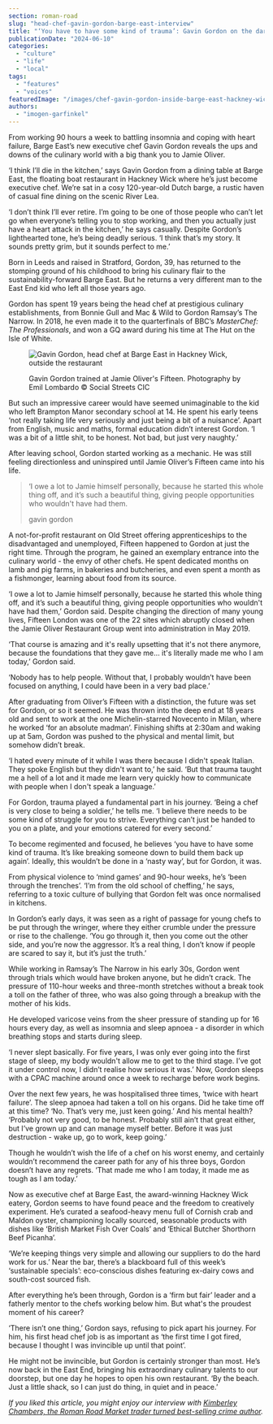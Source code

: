 ```yaml
---
section: roman-road
slug: "head-chef-gavin-gordon-barge-east-interview"
title: "‘You have to have some kind of trauma’: Gavin Gordon on the dark side of culinary success"
publicationDate: "2024-06-10"
categories: 
  - "culture"
  - "life"
  - "local"
tags: 
  - "features"
  - "voices"
featuredImage: "/images/chef-gavin-gordon-inside-barge-east-hackney-wick.jpg"
authors: 
  - "imogen-garfinkel"
---
```


From working 90 hours a week to battling insomnia and coping with heart failure, Barge East’s new executive chef Gavin Gordon reveals the ups and downs of the culinary world with a big thank you to Jamie Oliver.

‘I think I’ll die in the kitchen,’ says Gavin Gordon from a dining table at Barge East, the floating boat restaurant in Hackney Wick where he’s just become executive chef. We’re sat in a cosy 120-year-old Dutch barge, a rustic haven of casual fine dining on the scenic River Lea.

‘I don’t think I’ll ever retire. I’m going to be one of those people who can’t let go when everyone’s telling you to stop working, and then you actually just have a heart attack in the kitchen,’ he says casually. Despite Gordon’s lighthearted tone, he’s being deadly serious. ‘I think that’s my story. It sounds pretty grim, but it sounds perfect to me.’ 

Born in Leeds and raised in Stratford, Gordon, 39, has returned to the stomping ground of his childhood to bring his culinary flair to the sustainability-forward Barge East. But he returns a very different man to the East End kid who left all those years ago.

Gordon has spent 19 years being the head chef at prestigious culinary establishments, from Bonnie Gull and Mac & Wild to Gordon Ramsay’s The Narrow. In 2018, he even made it to the quarterfinals of BBC’s _MasterChef: The Professionals_, and won a GQ award during his time at The Hut on the Isle of White.

<figure>

![Gavin Gordon, head chef at Barge East in Hackney Wick, outside the restaurant](/images/chef-gavin-gordon-at-barge-east-hackney-wick-1024x683.jpg)

<figcaption>

Gavin Gordon trained at Jamie Oliver's Fifteen. Photography by Emil Lombardo © Social Streets CIC

</figcaption>

</figure>

But such an impressive career would have seemed unimaginable to the kid who left Brampton Manor secondary school at 14. He spent his early teens ‘not really taking life very seriously and just being a bit of a nuisance’. Apart from English, music and maths, formal education didn’t interest Gordon. ‘I was a bit of a little shit, to be honest. Not bad, but just very naughty.’

After leaving school, Gordon started working as a mechanic. He was still feeling directionless and uninspired until Jamie Oliver’s Fifteen came into his life. 

> ‘I owe a lot to Jamie himself personally, because he started this whole thing off, and it’s such a beautiful thing, giving people opportunities who wouldn't have had them.
> 
> gavin gordon

A not-for-profit restaurant on Old Street offering apprenticeships to the disadvantaged and unemployed, Fifteen happened to Gordon at just the right time. Through the program, he gained an exemplary entrance into the culinary world - the envy of other chefs. He spent dedicated months on lamb and pig farms, in bakeries and butcheries, and even spent a month as a fishmonger, learning about food from its source.

‘I owe a lot to Jamie himself personally, because he started this whole thing off, and it’s such a beautiful thing, giving people opportunities who wouldn't have had them,’ Gordon said. Despite changing the direction of many young lives, Fifteen London was one of the 22 sites which abruptly closed when the Jamie Oliver Restaurant Group went into administration in May 2019.

‘That course is amazing and it's really upsetting that it's not there anymore, because the foundations that they gave me… it's literally made me who I am today,’ Gordon said. 

‘Nobody has to help people. Without that, I probably wouldn’t have been focused on anything, I could have been in a very bad place.’ 

After graduating from Oliver’s Fifteen with a distinction, the future was set for Gordon, or so it seemed. He was thrown into the deep end at 18 years old and sent to work at the one Michelin-starred Novecento in Milan, where he worked ‘for an absolute madman’. Finishing shifts at 2:30am and waking up at 5am, Gordon was pushed to the physical and mental limit, but somehow didn’t break.

‘I hated every minute of it while I was there because I didn't speak Italian. They spoke English but they didn't want to,’ he said. ‘But that trauma taught me a hell of a lot and it made me learn very quickly how to communicate with people when I don't speak a language.’

For Gordon, trauma played a fundamental part in his journey. ‘Being a chef is very close to being a soldier,’ he tells me. ‘I believe there needs to be some kind of struggle for you to strive. Everything can’t just be handed to you on a plate, and your emotions catered for every second.’

To become regimented and focused, he believes ‘you have to have some kind of trauma. It’s like breaking someone down to build them back up again’. Ideally, this wouldn’t be done in a ‘nasty way’, but for Gordon, it was.

From physical violence to ‘mind games’ and 90-hour weeks, he’s ‘been through the trenches’. ‘I’m from the old school of cheffing,’ he says, referring to a toxic culture of bullying that Gordon felt was once normalised in kitchens.

In Gordon’s early days, it was seen as a right of passage for young chefs to be put through the wringer, where they either crumble under the pressure or rise to the challenge. ‘You go through it, then you come out the other side, and you’re now the aggressor. It’s a real thing, I don’t know if people are scared to say it, but it’s just the truth.’

While working in Ramsay’s The Narrow in his early 30s, Gordon went through trials which would have broken anyone, but he didn’t crack. The pressure of 110-hour weeks and three-month stretches without a break took a toll on the father of three, who was also going through a breakup with the mother of his kids.

He developed varicose veins from the sheer pressure of standing up for 16 hours every day, as well as insomnia and sleep apnoea - a disorder in which breathing stops and starts during sleep.

‘I never slept basically. For five years, I was only ever going into the first stage of sleep, my body wouldn't allow me to get to the third stage. I’ve got it under control now, I didn’t realise how serious it was.’ Now, Gordon sleeps with a CPAC machine around once a week to recharge before work begins.

Over the next few years, he was hospitalised three times, ‘twice with heart failure’. The sleep apnoea had taken a toll on his organs. Did he take time off at this time? ‘No. That’s very me, just keen going.’ And his mental health? ‘Probably not very good, to be honest. Probably still ain’t that great either, but I’ve grown up and can manage myself better. Before it was just destruction - wake up, go to work, keep going.’

Though he wouldn’t wish the life of a chef on his worst enemy, and certainly wouldn’t recommend the career path for any of his three boys, Gordon doesn’t have any regrets. ‘That made me who I am today, it made me as tough as I am today.’ 

Now as executive chef at Barge East, the award-winning Hackney Wick eatery, Gordon seems to have found peace and the freedom to creatively experiment. He’s curated a seafood-heavy menu full of Cornish crab and Maldon oyster, championing locally sourced, seasonable products with dishes like ‘British Market Fish Over Coals’ and ‘Ethical Butcher Shorthorn Beef Picanha’.

‘We’re keeping things very simple and allowing our suppliers to do the hard work for us.’ Near the bar, there’s a blackboard full of this week’s ‘sustainable specials’: eco-conscious dishes featuring ex-dairy cows and south-cost sourced fish.

After everything he’s been through, Gordon is a ‘firm but fair’ leader and a fatherly mentor to the chefs working below him. But what's the proudest moment of his career? 

‘There isn’t one thing,’ Gordon says, refusing to pick apart his journey. For him, his first head chef job is as important as ‘the first time I got fired, because I thought I was invincible up until that point’.

He might not be invincible, but Gordon is certainly stronger than most. He’s now back in the East End, bringing his extraordinary culinary talents to our doorstep, but one day he hopes to open his own restaurant. ‘By the beach. Just a little shack, so I can just do thing, in quiet and in peace.’

_If you liked this article, you might enjoy our interview with_ [_Kimberley Chambers, the Roman Road Market trader turned best-selling crime author_](https://romanroadlondon.com/kimberley-chambers-east-end-crime-author-the-brothers/)_._


